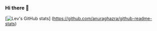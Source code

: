 ### Hi there 👋

[![Lev's GitHub stats](https://github-readme-stats.vercel.app/api?username=anuraghazra&show_icons=true&theme=radical)]
(https://github.com/anuraghazra/github-readme-stats)

<!--
**levushakov/levushakov** is a ✨ _special_ ✨ repository because its `README.md` (this file) appears on your GitHub profile.

Here are some ideas to get you started:

- 🔭 I’m currently working on ...
- 🌱 I’m currently learning ...
- 👯 I’m looking to collaborate on ...
- 🤔 I’m looking for help with ...
- 💬 Ask me about ...
- 📫 How to reach me: ...
- 😄 Pronouns: ...
- ⚡ Fun fact: ...
-->
